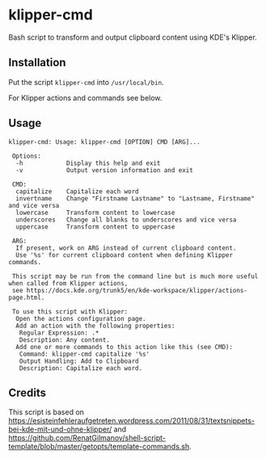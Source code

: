 # klipper-cmd

Bash script to transform and output clipboard content using KDE's Klipper.

## Installation

Put the script `klipper-cmd` into `/usr/local/bin`.

For Klipper actions and commands see below.

## Usage

```
klipper-cmd: Usage: klipper-cmd [OPTION] CMD [ARG]...

 Options:
  -h            Display this help and exit
  -v            Output version information and exit
 
 CMD:
  capitalize    Capitalize each word
  invertname    Change "Firstname Lastname" to "Lastname, Firstname" and vice versa
  lowercase     Transform content to lowercase
  underscores   Change all blanks to underscores and vice versa
  uppercase     Transform content to uppercase
  
 ARG:
  If present, work on ARG instead of current clipboard content.
  Use '%s' for current clipboard content when defining Klipper commands.

 This script may be run from the command line but is much more useful when called from Klipper actions, 
 see https://docs.kde.org/trunk5/en/kde-workspace/klipper/actions-page.html.
 
 To use this script with Klipper:
  Open the actions configuration page.
  Add an action with the following properties:
   Regular Expression: .*
   Description: Any content.
  Add one or more commands to this action like this (see CMD):
   Command: klipper-cmd capitalize '%s' 
   Output Handling: Add to Clipboard
   Description: Capitalize each word.
```

## Credits

This script is based on https://esisteinfehleraufgetreten.wordpress.com/2011/08/31/textsnippets-bei-kde-mit-und-ohne-klipper/
and https://github.com/RenatGilmanov/shell-script-template/blob/master/getopts/template-commands.sh.
